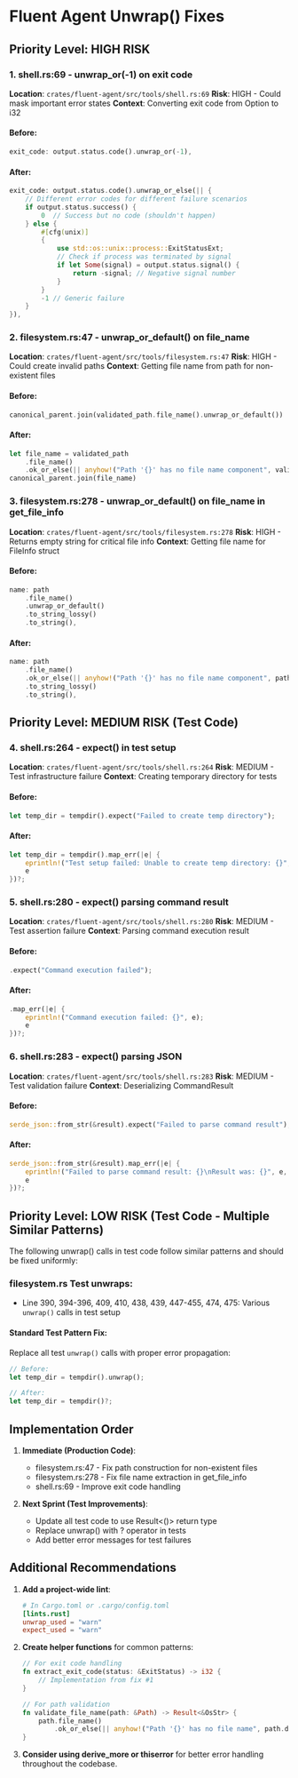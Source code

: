 # Fluent Agent Unwrap() Fixes

## Priority Level: HIGH RISK

### 1. shell.rs:69 - unwrap_or(-1) on exit code
**Location**: `crates/fluent-agent/src/tools/shell.rs:69`
**Risk**: HIGH - Could mask important error states
**Context**: Converting exit code from Option<i32> to i32

#### Before:
```rust
exit_code: output.status.code().unwrap_or(-1),
```

#### After:
```rust
exit_code: output.status.code().unwrap_or_else(|| {
    // Different error codes for different failure scenarios
    if output.status.success() {
        0  // Success but no code (shouldn't happen)
    } else {
        #[cfg(unix)]
        {
            use std::os::unix::process::ExitStatusExt;
            // Check if process was terminated by signal
            if let Some(signal) = output.status.signal() {
                return -signal; // Negative signal number
            }
        }
        -1 // Generic failure
    }
}),
```

### 2. filesystem.rs:47 - unwrap_or_default() on file_name
**Location**: `crates/fluent-agent/src/tools/filesystem.rs:47`
**Risk**: HIGH - Could create invalid paths
**Context**: Getting file name from path for non-existent files

#### Before:
```rust
canonical_parent.join(validated_path.file_name().unwrap_or_default())
```

#### After:
```rust
let file_name = validated_path
    .file_name()
    .ok_or_else(|| anyhow!("Path '{}' has no file name component", validated_path.display()))?;
canonical_parent.join(file_name)
```

### 3. filesystem.rs:278 - unwrap_or_default() on file_name in get_file_info
**Location**: `crates/fluent-agent/src/tools/filesystem.rs:278`
**Risk**: HIGH - Returns empty string for critical file info
**Context**: Getting file name for FileInfo struct

#### Before:
```rust
name: path
    .file_name()
    .unwrap_or_default()
    .to_string_lossy()
    .to_string(),
```

#### After:
```rust
name: path
    .file_name()
    .ok_or_else(|| anyhow!("Path '{}' has no file name component", path.display()))?
    .to_string_lossy()
    .to_string(),
```

## Priority Level: MEDIUM RISK (Test Code)

### 4. shell.rs:264 - expect() in test setup
**Location**: `crates/fluent-agent/src/tools/shell.rs:264`
**Risk**: MEDIUM - Test infrastructure failure
**Context**: Creating temporary directory for tests

#### Before:
```rust
let temp_dir = tempdir().expect("Failed to create temp directory");
```

#### After:
```rust
let temp_dir = tempdir().map_err(|e| {
    eprintln!("Test setup failed: Unable to create temp directory: {}", e);
    e
})?;
```

### 5. shell.rs:280 - expect() parsing command result
**Location**: `crates/fluent-agent/src/tools/shell.rs:280`
**Risk**: MEDIUM - Test assertion failure
**Context**: Parsing command execution result

#### Before:
```rust
.expect("Command execution failed");
```

#### After:
```rust
.map_err(|e| {
    eprintln!("Command execution failed: {}", e);
    e
})?;
```

### 6. shell.rs:283 - expect() parsing JSON
**Location**: `crates/fluent-agent/src/tools/shell.rs:283`
**Risk**: MEDIUM - Test validation failure
**Context**: Deserializing CommandResult

#### Before:
```rust
serde_json::from_str(&result).expect("Failed to parse command result");
```

#### After:
```rust
serde_json::from_str(&result).map_err(|e| {
    eprintln!("Failed to parse command result: {}\nResult was: {}", e, result);
    e
})?;
```

## Priority Level: LOW RISK (Test Code - Multiple Similar Patterns)

The following unwrap() calls in test code follow similar patterns and should be fixed uniformly:

### filesystem.rs Test unwraps:
- Line 390, 394-396, 409, 410, 438, 439, 447-455, 474, 475: Various `unwrap()` calls in test setup

#### Standard Test Pattern Fix:
Replace all test `unwrap()` calls with proper error propagation:

```rust
// Before:
let temp_dir = tempdir().unwrap();

// After:
let temp_dir = tempdir()?;
```

## Implementation Order

1. **Immediate (Production Code)**:
   - filesystem.rs:47 - Fix path construction for non-existent files
   - filesystem.rs:278 - Fix file name extraction in get_file_info
   - shell.rs:69 - Improve exit code handling

2. **Next Sprint (Test Improvements)**:
   - Update all test code to use Result<()> return type
   - Replace unwrap() with ? operator in tests
   - Add better error messages for test failures

## Additional Recommendations

1. **Add a project-wide lint**:
   ```toml
   # In Cargo.toml or .cargo/config.toml
   [lints.rust]
   unwrap_used = "warn"
   expect_used = "warn"
   ```

2. **Create helper functions** for common patterns:
   ```rust
   // For exit code handling
   fn extract_exit_code(status: &ExitStatus) -> i32 {
       // Implementation from fix #1
   }
   
   // For path validation
   fn validate_file_name(path: &Path) -> Result<&OsStr> {
       path.file_name()
           .ok_or_else(|| anyhow!("Path '{}' has no file name", path.display()))
   }
   ```

3. **Consider using derive_more or thiserror** for better error handling throughout the codebase.